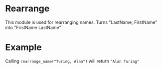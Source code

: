 Rearrange 
=========

This module is used for rearranging names.
Turns "LastName, FirstName" into "FirstName LastName"

# Example

Calling `rearrange_name("Turing, Alan")` will return `"Alan Turing"`